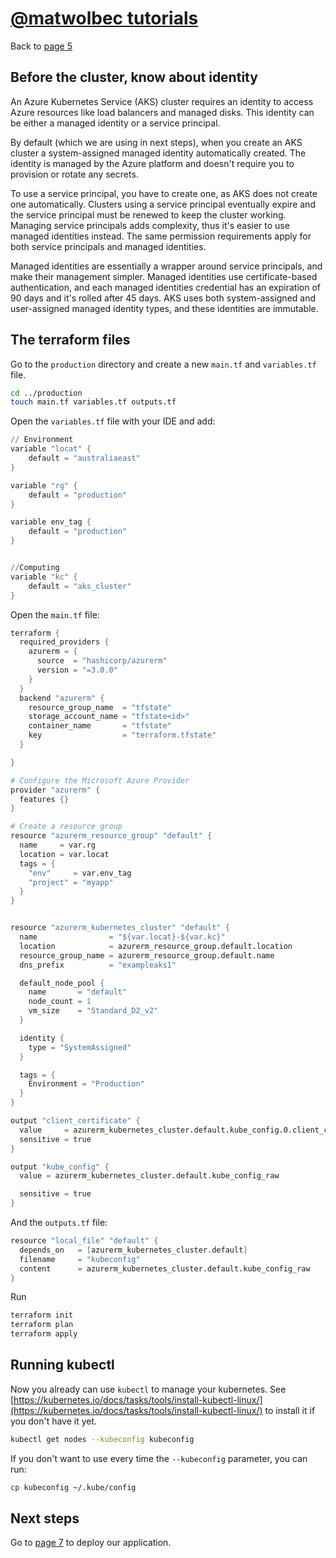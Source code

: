 # [@matwolbec tutorials](https://matwolbec.github.io/tutorials/)

Back to [page 5](terraform-azure-5.md)

## Before the cluster, know about identity
An Azure Kubernetes Service (AKS) cluster requires an identity to access Azure resources like load balancers and managed disks.
This identity can be either a managed identity or a service principal.

By default (which we are using in next steps), when you create an AKS cluster a system-assigned managed identity automatically created.
The identity is managed by the Azure platform and doesn't require you to provision or rotate any secrets. 

To use a service principal, you have to create one, as AKS does not create one automatically.
Clusters using a service principal eventually expire and the service principal must be renewed to keep the cluster working.
Managing service principals adds complexity, thus it's easier to use managed identities instead.
The same permission requirements apply for both service principals and managed identities.

Managed identities are essentially a wrapper around service principals, and make their management simpler.
Managed identities use certificate-based authentication, and each managed identities credential has an expiration of 90 days and it's rolled after 45 days.
AKS uses both system-assigned and user-assigned managed identity types, and these identities are immutable.


## The terraform files

Go to the ```production``` directory and create a new ```main.tf``` and ```variables.tf``` file.
```bash
cd ../production
touch main.tf variables.tf outputs.tf
```



Open the ```variables.tf``` file with your IDE and add:
```s
// Environment
variable "locat" {
    default = "australiaeast"
}

variable "rg" {
    default = "production"
}

variable env_tag {
    default = "production"
}


//Computing
variable "kc" {
    default = "aks_cluster"
}
```


Open the ```main.tf``` file:
```s
terraform {
  required_providers {
    azurerm = {
      source  = "hashicorp/azurerm"
      version = "=3.0.0"
    }
  }
  backend "azurerm" {
    resource_group_name  = "tfstate"
    storage_account_name = "tfstate<id>"
    container_name       = "tfstate"
    key                  = "terraform.tfstate"
  }

}

# Configure the Microsoft Azure Provider
provider "azurerm" {
  features {}
}

# Create a resource group
resource "azurerm_resource_group" "default" {
  name     = var.rg
  location = var.locat
  tags = {
    "env"     = var.env_tag
    "project" = "myapp"
  }
}


resource "azurerm_kubernetes_cluster" "default" {
  name                = "${var.locat}-${var.kc}"
  location            = azurerm_resource_group.default.location
  resource_group_name = azurerm_resource_group.default.name
  dns_prefix          = "exampleaks1"

  default_node_pool {
    name       = "default"
    node_count = 1
    vm_size    = "Standard_D2_v2"
  }

  identity {
    type = "SystemAssigned"
  }

  tags = {
    Environment = "Production"
  }
}

output "client_certificate" {
  value     = azurerm_kubernetes_cluster.default.kube_config.0.client_certificate
  sensitive = true
}

output "kube_config" {
  value = azurerm_kubernetes_cluster.default.kube_config_raw

  sensitive = true
}
```

And the ```outputs.tf``` file:
```s
resource "local_file" "default" {
  depends_on   = [azurerm_kubernetes_cluster.default]
  filename     = "kubeconfig"
  content      = azurerm_kubernetes_cluster.default.kube_config_raw
}
```

Run
```bash
terraform init
terraform plan
terraform apply
```

## Running kubectl
Now you already can use ```kubectl``` to manage your kubernetes.
See [https://kubernetes.io/docs/tasks/tools/install-kubectl-linux/](https://kubernetes.io/docs/tasks/tools/install-kubectl-linux/) to install it if you don't have it yet.
```bash
kubectl get nodes --kubeconfig kubeconfig
```

If you don't want to use every time the ```--kubeconfig``` parameter, you can run:
```bash
cp kubeconfig ~/.kube/config
```


## Next steps

Go to [page 7](terraform-azure-7.md) to deploy our application.


